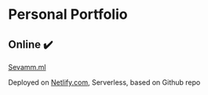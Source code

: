 # Personal Portfolio

## Online :heavy_check_mark:

[Sevamm.ml](https://sevamm.ml/)

Deployed on [Netlify.com](https://netlify.com/), Serverless, based on Github repo

